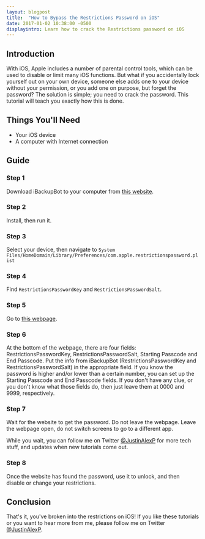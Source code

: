 ```yaml
---
layout: blogpost
title:  "How to Bypass the Restrictions Password on iOS"
date: 2017-01-02 10:38:00 -0500
displayintro: Learn how to crack the Restrictions password on iOS
---
```


<h2>Introduction</h2>
<p>With iOS, Apple includes a number of parental control tools, which can be used to disable or limit many iOS functions. But what if you accidentally lock yourself out on your own device, someone else adds one to your device without your permission, or you add one on purpose, but forget the password? The solution is simple; you need to crack the password. This tutorial will teach you exactly how this is done.</p>

<h2>Things You'll Need</h2>
<ul>
<li>Your iOS device</li>
<li>A computer with Internet connection</li>
</ul>

<h2>Guide</h2>
<div class="tutorialguide">
<h3>Step 1</h3>
<p>Download iBackupBot to your computer from <a href="http://www.icopybot.com/download.htm">this website</a>.</p>
<h3>Step 2</h3>
<p>Install, then run it.</p>
<h3>Step 3</h3> 
<p>Select your device, then navigate to <code>System Files/HomeDomain/Library/Preferences/com.apple.restrictionspassword.plist</code></p>
<h3>Step 4</h3> 
<p>Find <code>RestrictionsPasswordKey</code> and <code>RestrictionsPasswordSalt</code>.</p>
<h3>Step 5</h3> 
<p>Go to <a href="http://1024kb.co.nz/ios-7-8-9-10-passcode-hack/">this webpage</a>.</p>
<h3>Step 6</h3> 
<p>At the bottom of the webpage, there are four fields: RestrictionsPasswordKey, RestrictionsPasswordSalt, Starting Passcode and End Passcode. Put the info from iBackupBot (RestrictionsPasswordKey and RestrictionsPasswordSalt) in the appropriate field. If you know the password is higher and/or lower than a certain number, you can set up the Starting Passcode and End Passcode fields. If you don't have any clue, or you don't know what those fields do, then just leave them at 0000 and 9999, respectively.</p>
<h3>Step 7</h3> 
<p>Wait for the website to get the password. Do not leave the webpage. Leave the webpage open, do not switch screens to go to a different app.</p>
<p>While you wait, you can follow me on Twitter <a href="https://www.twitter.com/JustinAlexP">@JustinAlexP</a> for more tech stuff, and updates when new tutorials come out.</p>
<h3>Step 8</h3> 
<p>Once the website has found the password, use it to unlock, and then disable or change your restrictions.</p>
</div>

<h2>Conclusion</h2>
<p>That's it, you've broken into the restrictions on iOS! If you like these tutorials or you want to hear more from me, please follow me on Twitter <a href="https://www.twitter.com/JustinAlexP" target="_blank">@JustinAlexP</a>.</p>
